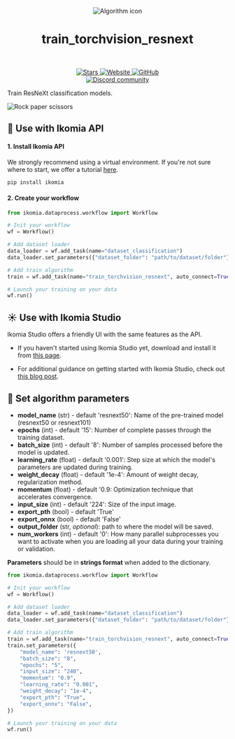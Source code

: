 <div align="center">
  <img src="https://raw.githubusercontent.com/Ikomia-hub/train_torchvision_resnext/main/icons/pytorch-logo.png" alt="Algorithm icon">
  <h1 align="center">train_torchvision_resnext</h1>
</div>
<br />
<p align="center">
    <a href="https://github.com/Ikomia-hub/train_torchvision_resnext">
        <img alt="Stars" src="https://img.shields.io/github/stars/Ikomia-hub/train_torchvision_resnext">
    </a>
    <a href="https://app.ikomia.ai/hub/">
        <img alt="Website" src="https://img.shields.io/website/http/app.ikomia.ai/en.svg?down_color=red&down_message=offline&up_message=online">
    </a>
    <a href="https://github.com/Ikomia-hub/train_torchvision_resnext/blob/main/LICENSE.md">
        <img alt="GitHub" src="https://img.shields.io/github/license/Ikomia-hub/train_torchvision_resnext.svg?color=blue">
    </a>    
    <br>
    <a href="https://discord.com/invite/82Tnw9UGGc">
        <img alt="Discord community" src="https://img.shields.io/badge/Discord-white?style=social&logo=discord">
    </a> 
</p>


Train ResNeXt classification models.

![Rock paper scissors](https://uploads-ssl.webflow.com/645cec60ffb18d5ebb37da4b/64e480470f4a9d7b0a3198fb_Picture23-p-800.jpg)

## :rocket: Use with Ikomia API

#### 1. Install Ikomia API

We strongly recommend using a virtual environment. If you're not sure where to start, we offer a tutorial [here](https://www.ikomia.ai/blog/a-step-by-step-guide-to-creating-virtual-environments-in-python).

```sh
pip install ikomia
```

#### 2. Create your workflow






```python
from ikomia.dataprocess.workflow import Workflow

# Init your workflow
wf = Workflow()    

# Add dataset loader
data_loader = wf.add_task(name="dataset_classification")
data_loader.set_parameters({"dataset_folder": "path/to/dataset/folder"}) 

# Add train algorithm 
train = wf.add_task(name="train_torchvision_resnext", auto_connect=True)

# Launch your training on your data
wf.run()
```

## :sunny: Use with Ikomia Studio

Ikomia Studio offers a friendly UI with the same features as the API.

- If you haven't started using Ikomia Studio yet, download and install it from [this page](https://www.ikomia.ai/studio).

- For additional guidance on getting started with Ikomia Studio, check out [this blog post](https://www.ikomia.ai/blog/how-to-get-started-with-ikomia-studio).

## :pencil: Set algorithm parameters

- **model_name** (str) - default 'resnext50': Name of the pre-trained model (resnext50 or resnext101)
- **epochs** (int) - default '15': Number of complete passes through the training dataset.
- **batch_size** (int) - default '8': Number of samples processed before the model is updated.
- **learning_rate** (float) - default '0.001': Step size at which the model's parameters are updated during training.
- **weight_decay** (float) - default '1e-4': Amount of weight decay, regularization method.
- **momentum** (float) - default '0.9: Optimization technique that accelerates convergence.
- **input_size** (int) - default '224': Size of the input image.
- **export_pth** (bool) - default 'True'
- **export_onnx** (bool) - default 'False'
- **output_folder** (str, *optional*): path to where the model will be saved. 
- **num_workers** (int) - default '0': How many parallel subprocesses you want to activate when you are loading all your data during your training or validation. 


**Parameters** should be in **strings format**  when added to the dictionary.

```python
from ikomia.dataprocess.workflow import Workflow

# Init your workflow
wf = Workflow()    

# Add dataset loader
data_loader = wf.add_task(name="dataset_classification")
data_loader.set_parameters({"dataset_folder": "path/to/dataset/folder"}) 

# Add train algorithm 
train = wf.add_task(name="train_torchvision_resnext", auto_connect=True)
train.set_parameters({
    "model_name": 'resnext50',
    "batch_size": "8",
    "epochs": "5",
    "input_size": "240",
    "momentum": "0.9",
    "learning_rate": "0.001",
    "weight_decay": "1e-4",
    "export_pth": "True",
    "export_onnx": "False",
}) 

# Launch your training on your data
wf.run()
```




